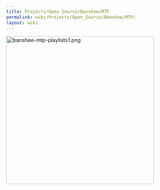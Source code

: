```yaml
---
title: Projects/Open Source/Banshee/MTP
permalink: wiki/Projects/Open_Source/Banshee/MTP/
layout: wiki
---
```


<img src="banshee-mtp-playlists1.png" title="banshee-mtp-playlists1.png" alt="banshee-mtp-playlists1.png" width="400" />

